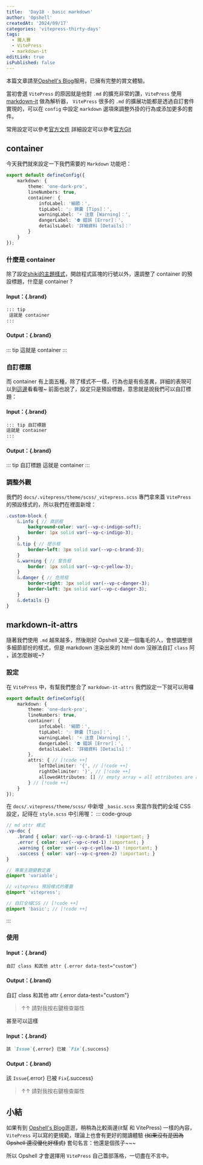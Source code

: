 ```yaml
---
title:  'Day18 - basic markdown'
author: 'Opshell'
createdAt: '2024/09/17'
categories: 'vitepress-thirty-days'
tags:
  - 鐵人賽
  - VitePress
  - markdown-it
editLink: true
isPublished: false
---
```


本篇文章請至[Opshell's Blog](https://opshell.github.io/article/code-sea/vitepress/2024鐵人賽/day18-basic-markdown)服用，已擁有完整的賞文體驗。

當初會選 `VitePress` 的原因就是他對 `.md` 的擴充非常的讚，`VitePress` 使用 [markdown-it](https://github.com/markdown-it/markdown-it) 做為解析器， `VitePress` 很多的 `.md` 的擴展功能都是透過自訂套件實現的，可以在 `config` 中設定 `markdown` 選項來調整外掛的行為或添加更多的套件。

常用設定可以參考[官方文件](https://vitepress.dev/guide/markdown)
詳細設定可以參考[官方Git](https://github.com/vuejs/vitepress/blob/main/src/node/markdown/markdown.ts)

## container
今天我們就來設定一下我們需要的 `Markdown` 功能吧：
```ts
export default defineConfig({
    markdown: {
        theme: 'one-dark-pro',
        lineNumbers: true,
        container: {
            infoLabel: '細節：',
            tipLabel: '💡 錦囊 [Tips]：',
            warningLabel: '⚡ 注意 [Warning]：',
            dangerLabel: '⛔ 錯誤 [Error]：',
            detailsLabel: '詳細資料 [Details]：'
        }
    }
});
```

### 什麼是 container
除了設定[shiki的主題樣式](https://shiki.style/languages)，開啟程式區塊的行號以外，還調整了 container 的預設標題，什麼是 container ?

<div class="in-out-demo-block">

#### Input：{.brand}
````md
::: tip
 這就是 container
:::
````
#### Output：{.brand}
::: tip
 這就是 container
:::
</div>

### 自訂標題
而 container 有上面五種，除了樣式不一樣，行為也是有些差異，詳細的表現可以到[這邊](/markdown-theme-preview#custom-containers)看看喔~
前面也說了，設定只是預設標題，意思就是說我們可以自訂標題：

<div class="in-out-demo-block">

#### Input：{.brand}
````md
::: tip 自訂標題
這就是 container
:::
````
#### Output：{.brand}
::: tip 自訂標題
這就是 container
:::
</div>

### 調整外觀
我們的 `docs/.vitepress/theme/scss/_vitepress.scss` 專門拿來蓋 `VitePress` 的預設樣式的，所以我們在裡面新增：
```scss
.custom-block {
    &.info { // 資訊框
        background-color: var(--vp-c-indigo-soft);
        border: 1px solid var(--vp-c-indigo-3);
    }
    &.tip { // 提示框
        border-left: 3px solid var(--vp-c-brand-3);
    }
    &.warning { // 警告框
        border: 1px solid var(--vp-c-yellow-3);
    }
    &.danger { // 危險框
        border-right: 3px solid var(--vp-c-danger-3);
        border-left: 3px solid var(--vp-c-danger-3);
    }
    &.details {}
}
```

## markdown-it-attrs
隨著我們使用 `.md` 越來越多，然後剛好 Opshell 又是一個龜毛的人，會想調整很多細節部份的樣式，但是 markdown 渲染出來的 html dom 沒辦法自訂 `class` 阿 ，該怎麼辦呢~?

### 設定
在 `VitePress` 中，有幫我們整合了 `markdown-it-attrs` 我們設定一下就可以用囉

```ts
export default defineConfig({
    markdown: {
        theme: 'one-dark-pro',
        lineNumbers: true,
        container: {
            infoLabel: '細節：',
            tipLabel: '💡 錦囊 [Tips]：',
            warningLabel: '⚡ 注意 [Warning]：',
            dangerLabel: '⛔ 錯誤 [Error]：',
            detailsLabel: '詳細資料 [Details]：'
        },
        attrs: { // [!code ++]
            leftDelimiter: '{', // [!code ++]
            rightDelimiter: '}', // [!code ++]
            allowedAttributes: [] // empty array = all attributes are allowed  // [!code ++]
        } // [!code ++]
    }
});
```

在 `docs/.vitepress/theme/scss/` 中新增 `_basic.scss` 來當作我們的全域 CSS 設定，記得在 `style.scss` 中引用喔：
::: code-group
```scss [_basic.scss]
// md attr 樣式
.vp-doc {
    .brand { color: var(--vp-c-brand-1) !important; }
    .error { color: var(--vp-c-red-1) !important; }
    .warning { color: var(--vp-c-yellow-1) !important; }
    .success { color: var(--vp-c-green-2) !important; }
}

```

```scss [style.scss]
// 專案主題變數定義
@import 'variable';

// vitepress 預設樣式的覆蓋
@import 'vitepress';

// 自訂全域CSS // [!code ++]
@import 'basic'; // [!code ++]

```
:::

### 使用
<div class="in-out-demo-block">

#### Input：{.brand}
````md
自訂 class 和其他 attr {.error data-test="custom"}
````

#### Output：{.brand}
自訂 class 和其他 attr {.error data-test="custom"}
> ↑↑ 請對我按右鍵檢查屬性
</div>

甚至可以這樣
<div class="in-out-demo-block">

#### Input：{.brand}
````md
該 `Issue`{.error} 已被 `Fix`{.success}
````
#### Output：{.brand}
該 `Issue`{.error} 已被 `Fix`{.success}
> ↑↑ 請對我按右鍵檢查屬性
</div>

## 小結
如果有到 [Opshell's Blog](/article/code-sea/vitepress/2024鐵人賽/day18-basic-markdown)逛逛，稍稍為比較兩邊(it幫 和 VitePress) 一樣的內容，`VitePress` 可以寫的更規範，理論上也會有更好的閱讀體驗 ~~(如果沒有是因為 Opshell 還沒優化好樣式)~~ 套句名言：他還是個孩子~~~

所以 Opshell 才會選擇用 `VitePress` 自己蓋部落格，一切盡在不言中。
